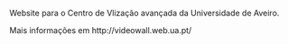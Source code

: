 <p>Website para o Centro de Vlização avançada da Universidade de Aveiro.</p>
Mais informações em <href> http://videowall.web.ua.pt/ </href>
